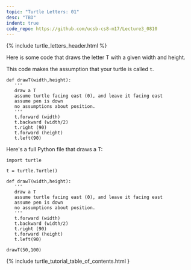 ```yaml
---
topic: "Turtle Letters: 01"
desc: "TBD"
indent: true
code_repo: https://github.com/ucsb-cs8-m17/Lecture3_0810
---
```


{% include turtle_letters_header.html %}

Here is some code that draws the letter T with a given width and height.

This code makes the assumption that your turtle is called `t`.


```
def drawT(width,height):
   '''
   draw a T
   assume turtle facing east (0), and leave it facing east
   assume pen is down
   no assumptions about position.
   '''
   t.forward (width)
   t.backward (width/2)
   t.right (90)
   t.forward (height)
   t.left(90)
```

Here's a full Python file that draws a T:

```
import turtle

t = turtle.Turtle()

def drawT(width,height):
   '''
   draw a T
   assume turtle facing east (0), and leave it facing east
   assume pen is down
   no assumptions about position.
   '''
   t.forward (width)
   t.backward (width/2)
   t.right (90)
   t.forward (height)
   t.left(90)

drawT(50,100)

```

{% include turtle_tutorial_table_of_contents.html }
